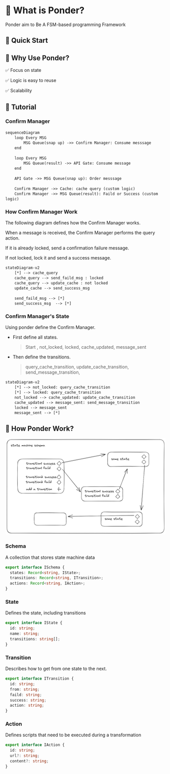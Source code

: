 # 🤔 What is Ponder?

Ponder aim to Be A FSM-based programming Framework

## 🚀 Quick Start

## 🥸 Why Use Ponder?

✅ Focus on state

✅ Logic is easy to reuse

✅ Scalability

## 📓 Tutorial

### Confirm Manager

```mermaid
sequenceDiagram
    loop Every MSG
        MSG Queue(snap up) ->> Confirm Manager: Consume messsage
    end

    loop Every MSG
        MSG Queue(result) ->> API Gate: Consume message
    end

    API Gate ->> MSG Queue(snap up): Order messsage

    Confirm Manager ->> Cache: cache query (custom logic)
    Confirm Manager ->> MSG Queue(result): Faild or Success (custom logic)
```

### How Confirm Manager Work

The following diagram defines how the Confirm Manager works.

When a message is received, the Confirm Manager performs the query action.

If it is already locked, send a confirmation failure message.

If not locked, lock it and send a success message.

```mermaid
stateDiagram-v2
    [*] --> cache_query
    cache_query --> send_faild_msg : locked
    cache_query --> update_cache : not locked
    update_cache --> send_success_msg

    send_faild_msg --> [*]
    send_success_msg  --> [*]
```

### Confirm Manager's State

Using ponder define the Confirm Manager.

- First define all states.

  > Start , not_locked, locked, cache_updated, message_sent

- Then define the transitions.

  > query_cache_transition, update_cache_transition, send_message_transition,

```mermaid
stateDiagram-v2
    [*] --> not_locked: query_cache_transition
    [*] --> locked: query_cache_transition
    not_locked --> cache_updated: update_cache_transition
    cache_updated --> message_sent: send_message_transition
    locked --> message_sent
    message_sent --> [*]
```

## 🔑 How Ponder Work?

![Alt text](./docs/schema.excalidraw.png)

### Schema

A collection that stores state machine data

```ts
export interface ISchema {
  states: Record<string, IState>;
  transitions: Record<string, ITransition>;
  actions: Record<string, IAction>;
}
```

### State

Defines the state, including transitions

```ts
export interface IState {
  id: string;
  name: string;
  transitions: string[];
}
```

### Transition

Describes how to get from one state to the next.

```ts
export interface ITransition {
  id: string;
  from: string;
  faild: string;
  success: string;
  action: string;
}
```

### Action

Defines scripts that need to be executed during a transformation

```ts
export interface IAction {
  id: string;
  url?: string;
  content?: string;
}
```

